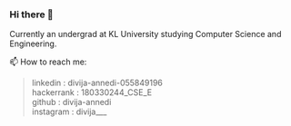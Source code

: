 ### Hi there 👋

Currently an undergrad at KL University studying Computer Science and Engineering.

📫 How to reach me: 
>linkedin   : divija-annedi-055849196  
>hackerrank : 180330244_CSE_E  
>github     : divija-annedi  
>instagram  : divija___  


